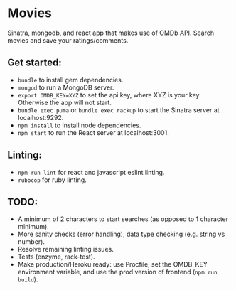 # Movies
Sinatra, mongodb, and react app that makes use of OMDb API. Search movies and save your ratings/comments.

## Get started:
* `bundle` to install gem dependencies.
* `mongod` to run a MongoDB server.
* `export OMDB_KEY=XYZ` to set the api key, where XYZ is your key. Otherwise the app will not start.
* `bundle exec puma` or `bundle exec rackup` to start the Sinatra server at localhost:9292.
* `npm install` to install node dependencies.
* `npm start` to run the React server at localhost:3001.

## Linting:
* `npm run lint` for react and javascript eslint linting.
* `rubocop` for ruby linting.

## TODO:
* A minimum of 2 characters to start searches (as opposed to 1 character minimum).
* More sanity checks (error handling), data type checking (e.g. string vs number).
* Resolve remaining linting issues.
* Tests (enzyme, rack-test).
* Make production/Heroku ready: use Procfile, set the OMDB_KEY environment variable, and use the prod version of frontend (`npm run build`).
